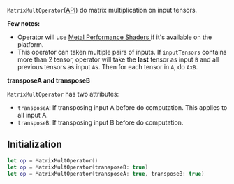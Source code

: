 `MatrixMultOperator`([API](http://serrano-lib.org/docs/latest/api/Classes/MatrixMultOperator.html)) do matrix multiplication on input tensors.

**Few notes:**

- Operator will use [Metal Performance Shaders
](https://developer.apple.com/documentation/metalperformanceshaders) if it's available on the platform.
- This operator can taken multiple pairs of inputs. 
	If `inputTensors` contains more than 2 tensor, operator will take the **last** tensor as input `B` and all previous tensors as input `A`s. Then for each tensor in `A`, do `AxB`.

**transposeA and transposeB**

`MatrixMultOperator` has two attributes:

- `transposeA`: If transposing input A before do computation. This applies to all input A.
- `transposeB`: If transposing input B before do computation.

## Initialization 
```swift
let op = MatrixMultOperator()
let op = MatrixMultOperator(transposeB: true)
let op = MatrixMultOperator(transposeA: true, transposeB: true)
```

